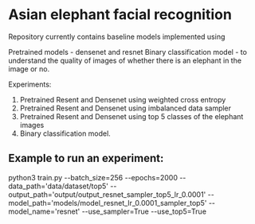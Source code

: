 # Asian elephant facial recognition

Repository currently contains baseline models implemented using

Pretrained models - densenet and resnet 
Binary classification model - to understand the quality of images of whether there is an elephant in the image or no.

Experiments:

1. Pretrained Resent and Densenet using weighted cross entropy
2. Pretrained Resent and Densenet using imbalanced data sampler
3. Pretrained Resent and Densenet using top 5 classes of the elephant images
4. Binary classification model.

## Example to run an experiment:
python3 train.py --batch_size=256 --epochs=2000 --data_path='data/dataset/top5' --output_path='output/output_resnet_sampler_top5_lr_0.0001' --model_path='models/model_resnet_lr_0.0001_sampler_top5' --model_name='resnet' --use_sampler=True --use_top5=True 

